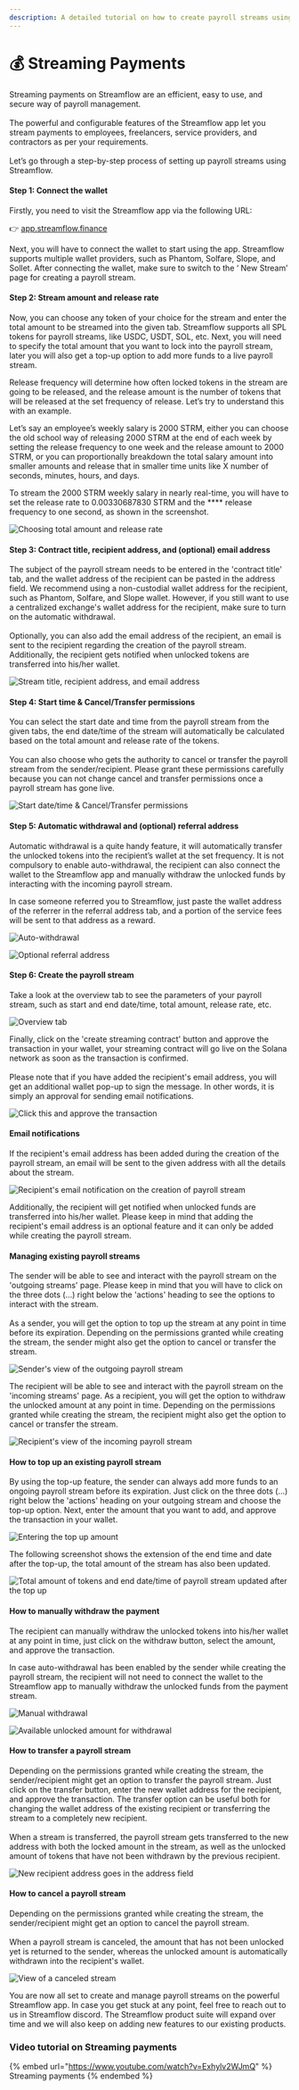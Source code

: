 ```yaml
---
description: A detailed tutorial on how to create payroll streams using Streamflow
---
```


# 💰 Streaming Payments

Streaming payments on Streamflow are an efficient, easy to use, and secure way of payroll management.\
\
The powerful and configurable features of the Streamflow app let you stream payments to employees, freelancers, service providers, and contractors as per your requirements.\
\
Let’s go through a step-by-step process of setting up payroll streams using Streamflow.

#### Step 1: Connect the wallet

Firstly, you need to visit the Streamflow app via the following URL:

👉 [app.streamflow.finance](https://bit.ly/3igHaDj)

Next, you will have to connect the wallet to start using the app. Streamflow supports multiple wallet providers, such as Phantom, Solfare, Slope, and Sollet. After connecting the wallet, make sure to switch to the ‘ New Stream’ page for creating a payroll stream.

#### Step 2: **Stream amount and release rate**

Now, you can choose any token of your choice for the stream and enter the total amount to be streamed into the given tab. Streamflow supports all SPL tokens for payroll streams, like USDC, USDT, SOL, etc. Next, you will need to specify the total amount that you want to lock into the payroll stream, later you will also get a top-up option to add more funds to a live payroll stream.

Release frequency will determine how often locked tokens in the stream are going to be released, and the release amount is the number of tokens that will be released at the set frequency of release. Let’s try to understand this with an example.

Let’s say an employee’s weekly salary is 2000 STRM, either you can choose the old school way of releasing 2000 STRM at the end of each week by setting the release frequency to one week and the release amount to 2000 STRM, or you can proportionally breakdown the total salary amount into smaller amounts and release that in smaller time units like X number of seconds, minutes, hours, and days.

To stream the 2000 STRM weekly salary in nearly real-time, you will have to set the release rate to 0.00330687830 STRM and the **** release frequency to one second, as shown in the screenshot.

![Choosing total amount and release rate](../../.gitbook/assets/0.0033068783068.png)

#### Step 3: Contract title, recipient address, and (optional) email address

The subject of the payroll stream needs to be entered in the 'contract title' tab, and the wallet address of the recipient can be pasted in the address field. We recommend using a non-custodial wallet address for the recipient, such as Phantom, Solfare, and Slope wallet. However, if you still want to use a centralized exchange's wallet address for the recipient, make sure to turn on the automatic withdrawal.\
\
Optionally, you can also add the email address of the recipient, an email is sent to the recipient regarding the creation of the payroll stream. Additionally, the recipient gets notified when unlocked tokens are transferred into his/her wallet.      &#x20;

![Stream title, recipient address, and email address](<../../.gitbook/assets/streaming 2.JPG>)

#### Step 4: Start time & Cancel/Transfer permissions

You can select the start date and time from the payroll stream from the given tabs, the end date/time of the stream will automatically be calculated based on the total amount and release rate of the tokens.\
\
You can also choose who gets the authority to cancel or transfer the payroll stream from the sender/recipient. Please grant these permissions carefully because you can not change cancel and transfer permissions once a payroll stream has gone live.            &#x20;

![Start date/time & Cancel/Transfer permissions](<../../.gitbook/assets/Streaming shot time and persmissions.png>)

#### Step 5: Automatic withdrawal and (optional) referral address

Automatic withdrawal is a quite handy feature, it will automatically transfer the unlocked tokens into the recipient’s wallet at the set frequency. It is not compulsory to enable auto-withdrawal, the recipient can also connect the wallet to the Streamflow app and manually withdraw the unlocked funds by interacting with the incoming payroll stream.

&#x20;In case someone referred you to Streamflow, just paste the wallet address of the referrer in the referral address tab, and a portion of the service fees will be sent to that address as a reward.&#x20;

![Auto-withdrawal](<../../.gitbook/assets/streaming auto withdrawal shot (1).png>)

![Optional referral address](<../../.gitbook/assets/ref address].JPG>)

#### Step 6: Create the payroll stream

Take a look at the overview tab to see the parameters of your payroll stream, such as start and end date/time, total amount, release rate, etc.

![Overview tab](<../../.gitbook/assets/streaming overview.JPG>)

Finally, click on the 'create streaming contract' button and approve the transaction in your wallet, your streaming contract will go live on the Solana network as soon as the transaction is confirmed.\
\
Please note that if you have added the recipient's email address, you will get an additional wallet pop-up to sign the message. In other words, it is simply an approval for sending email notifications.

![Click this and approve the transaction](<../../.gitbook/assets/Screenshot (29).png>)

#### Email notifications

If the recipient's email address has been added during the creation of the payroll stream, an email will be sent to the given address with all the details about the stream.

![Recipient's email notification on the creation of payroll stream](<../../.gitbook/assets/payroll stream email (1).png>)

Additionally, the recipient will get notified when unlocked funds are transferred into his/her wallet. Please keep in mind that adding the recipient's email address is an optional feature and it can only be added while creating the payroll stream.

#### Managing existing payroll streams

The sender will be able to see and interact with the payroll stream on the 'outgoing streams' page. Please keep in mind that you will have to click on the three dots (...) right below the 'actions' heading to see the options to interact with the stream.\
\
As a sender, you will get the option to top up the stream at any point in time before its expiration. Depending on the permissions granted while creating the stream, the sender might also get the option to cancel or transfer the stream.

![Sender's view of the outgoing payroll stream](<../../.gitbook/assets/sender outgoing stream.png>)

The recipient will be able to see and interact with the payroll stream on the 'incoming streams' page. As a recipient, you will get the option to withdraw the unlocked amount at any point in time. Depending on the permissions granted while creating the stream, the recipient might also get the option to cancel or transfer the stream.

![Recipient's view of the incoming payroll stream](<../../.gitbook/assets/rec stream incoming.png>)

#### How to top up an existing payroll stream

By using the top-up feature, the sender can always add more funds to an ongoing payroll stream before its expiration. Just click on the three dots (...) right below the 'actions' heading on your outgoing stream and choose the top-up option. Next, enter the amount that you want to add, and approve the transaction in your wallet.

![Entering the top up amount](<../../.gitbook/assets/top up.png>)

The following screenshot shows the extension of the end time and date after the top-up, the total amount of the stream has also been updated.

![Total amount of tokens and end date/time of payroll stream updated after the top up](<../../.gitbook/assets/after top up.png>)

#### How to manually withdraw the payment

The recipient can manually withdraw the unlocked tokens into his/her wallet at any point in time, just click on the withdraw button, select the amount, and approve the transaction.&#x20;

In case auto-withdrawal has been enabled by the sender while creating the payroll stream, the recipient will not need to connect the wallet to the Streamflow app to manually withdraw the unlocked funds from the payment stream.

![Manual withdrawal](<../../.gitbook/assets/Untitled design (78).png>)

![Available unlocked amount for withdrawal](<../../.gitbook/assets/withdraw (1).png>)

#### How to transfer a payroll stream

Depending on the permissions granted while creating the stream, the sender/recipient might get an option to transfer the payroll stream. Just click on the transfer button, enter the new wallet address for the recipient, and approve the transaction. The transfer option can be useful both for changing the wallet address of the existing recipient or transferring the stream to a completely new recipient.\
\
When a stream is transferred, the payroll stream gets transferred to the new address with both the locked amount in the stream, as well as the unlocked amount of tokens that have not been withdrawn by the previous recipient.

![New recipient address goes in the address field](<../../.gitbook/assets/transfer (2) (2).png>)

#### How to cancel a payroll stream

Depending on the permissions granted while creating the stream, the sender/recipient might get an option to cancel the payroll stream. \
\
When a payroll stream is canceled, the amount that has not been unlocked yet is returned to the sender, whereas the unlocked amount is automatically withdrawn into the recipient's wallet.

![View of a canceled stream
](<../../.gitbook/assets/canceled stream.png>)

You are now all set to create and manage payroll streams on the powerful Streamflow app. In case you get stuck at any point, feel free to reach out to us in Streamflow discord. The Streamflow product suite will expand over time and we will also keep on adding new features to our existing products.

### Video tutorial on Streaming payments

{% embed url="https://www.youtube.com/watch?v=Exhylv2WJmQ" %}
Streaming payments
{% endembed %}

